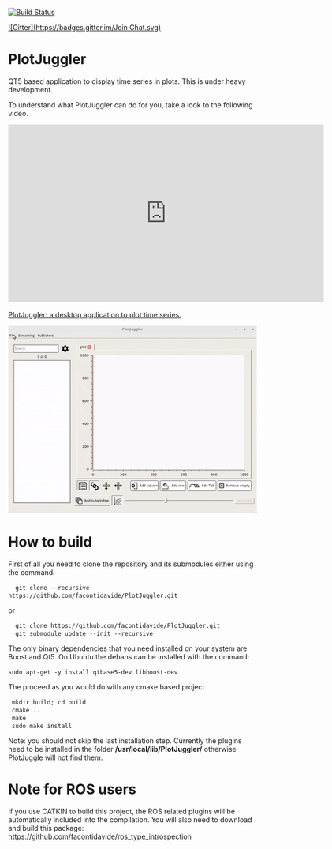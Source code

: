 [![Build Status](https://travis-ci.org/facontidavide/PlotJuggler.svg?branch=master)](https://travis-ci.org/facontidavide/PlotJuggler)

[![Gitter](https://badges.gitter.im/Join Chat.svg)](https://gitter.im/PlotJuggler/Lobby?utm_source=badge&utm_medium=badge&utm_campaign=pr-badge&utm_content=badge)

# PlotJuggler

QT5 based application to display time series in plots. This is under heavy development. 

To understand what PlotJuggler can do for you, take a look to the following video.

<iframe src="https://player.vimeo.com/video/174120477" width="640" height="360" frameborder="0" webkitallowfullscreen mozallowfullscreen allowfullscreen></iframe> <p><a href="https://vimeo.com/174120477">PlotJuggler: a desktop application to plot time series.</a></p>

![PlotJuggler](/PlotJuggler.gif)

# How to build

First of all you need to clone the repository and its submodules either using the command:

      git clone --recursive https://github.com/facontidavide/PlotJuggler.git

or

      git clone https://github.com/facontidavide/PlotJuggler.git
      git submodule update --init --recursive


The only binary dependencies that you need installed on your system are Boost and Qt5. On Ubuntu the debans can be installed with the command:

    sudo apt-get -y install qtbase5-dev libboost-dev
    
The proceed as you would do with any cmake based project

     mkdir build; cd build
     cmake ..
     make
     sudo make install
 
 Note: you should not skip the last installation step. Currently the plugins need to be installed in the folder __/usr/local/lib/PlotJuggler/__ otherwise PlotJuggle will not find them.
 
# Note for ROS users
 
If you use CATKIN to build this project, the ROS related plugins will be automatically included into the compilation.
You will also need to download and build this package: https://github.com/facontidavide/ros_type_introspection 
